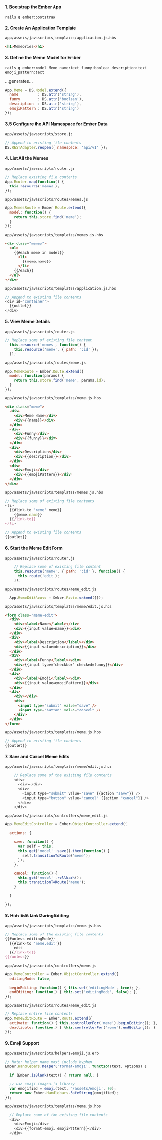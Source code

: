 
#### 1. Bootstrap the Ember App

```shell
rails g ember:bootstrap
```

#### 2. Create An Application Template

`app/assets/javascripts/templates/application.js.hbs`

```html
<h1>Memeories</h1>
```

#### 3. Define the Meme Model for Ember

```shell
rails g ember:model Meme name:text funny:boolean description:text emoji_pattern:text
```

...generates...

```js
App.Meme = DS.Model.extend({
  name         : DS.attr('string'),
  funny        : DS.attr('boolean'),
  description  : DS.attr('string'),
  emojiPattern : DS.attr('string')
});
```

#### 3.5 Configure the API Namespace for Ember Data

`app/assets/javascripts/store.js`

```js
// Append to existing file contents
DS.RESTAdapter.reopen({ namespace: 'api/v1' });
```

#### 4. List All the Memes

`app/assets/javascripts/router.js`

```js
// Replace existing file contents
App.Router.map(function() {
  this.resource('memes');
});
```

`app/assets/javascripts/routes/memes.js`

```js
App.MemesRoute = Ember.Route.extend({
  model: function() {
    return this.store.find('meme');
  }
});
```

`app/assets/javascripts/templates/memes.js.hbs`

```html
<div class="memes">
  <ul>
    {{#each meme in model}}
      <li>
        {{meme.name}}
      </li>
    {{/each}}
  </ul>
</div>
```

`app/assets/javascripts/templates/application.js.hbs`

```js
// Append to existing file contents
<div id="container">
  {{outlet}}
</div>
```


#### 5. View Meme Details

`app/assets/javascripts/router.js`

```js
// Replace some of existing file content
  this.resource('memes', function() {
    this.resource('meme', { path: ':id' });
  });
```
`app/assets/javascripts/routes/meme.js`

```js
App.MemeRoute = Ember.Route.extend({
  model: function(params) {
    return this.store.find('meme', params.id);
  }
});
```

`app/assets/javascripts/templates/meme.js.hbs`
```html
<div class="meme">
  <div>
    <div>Meme Name</div>
    <div>{{name}}</div>
  </div>
  <div>
    <div>Funny</div>
    <div>{{funny}}</div>
  </div>
  <div>
    <div>Description</div>
    <div>{{description}}</div>
  </div>
  <div>
    <div>Emoji</div>
    <div>{{emojiPattern}}</div>
  </div>
</div>
```

`app/assets/javascripts/templates/memes.js.hbs`

```js
// Replace some of existing file contents
<li>
  {{#link-to 'meme' meme}}
    {{meme.name}}
  {{/link-to}}
</li>

// Append to existing file contents
{{outlet}}
```

#### 6. Start the Meme Edit Form

`app/assets/javascripts/router.js`

```js
    // Replace some of existing file content
    this.resource('meme', { path: ':id' }, function() {
      this.route('edit');
    });
```

`app/assets/javascripts/routes/meme_edit.js`

```js
  App.MemeEditRoute = Ember.Route.extend({});
```

`app/assets/javascripts/templates/meme/edit.js.hbs`

```html
<form class="meme-edit">
  <div>
    <div><label>Name</label></div>
    <div>{{input value=name}}</div>
  </div>
  <div>
    <div><label>Description</label></div>
    <div>{{input value=description}}</div>
  </div>
  <div>
    <div><label>Funny</label></div>
    <div>{{input type="checkbox" checked=funny}}</div>
  </div>
  <div>
    <div><label>Emoji</label></div>
    <div>{{input value=emojiPattern}}</div>
  </div>
  <div>
    <div></div>
    <div>
      <input type="submit" value="save" />
      <input type="button" value="cancel" />
    </div>
  </div>
</form>
```

`app/assets/javascripts/templates/meme.js.hbs`

```js
// Append to existing file contents
{{outlet}}
```

#### 7. Save and Cancel Meme Edits

`app/assets/javascripts/templates/meme/edit.js.hbs`

```js
    // Replace some of the existing file contents
    <div>
      <div></div>
      <div>
        <input type="submit" value="save" {{action "save"}} />
        <input type="button" value="cancel" {{action "cancel"}} />
      </div>
    </div>
```

`app/assets/javascripts/controllers/meme_edit.js`

```js
App.MemeEditController = Ember.ObjectController.extend({

  actions: {

    save: function() {
      var self = this;
      this.get('model').save().then(function() {
        self.transitionToRoute('meme');
      });
    },

    cancel: function() {
      this.get('model').rollback();
      this.transitionToRoute('meme');
    }

  }

});
```
#### 8. Hide Edit Link During Editing

`app/assets/javascripts/templates/meme.js.hbs`

```js
// Replace some of the existing file contents
{{#unless editingMode}}
  {{#link-to 'meme.edit'}}
    edit
  {{/link-to}}
{{/unless}}
```

`app/assets/javascripts/controllers/meme.js`

```js
App.MemeController = Ember.ObjectController.extend({
  editingMode: false,

  beginEditing: function() { this.set('editingMode', true); },
  endEditing: function() { this.set('editingMode', false); },
});
```

`app/assets/javascripts/routes/meme_edit.js`

```js
// Replace entire file contents
App.MemeEditRoute = Ember.Route.extend({
  activate: function() { this.controllerFor('meme').beginEditing(); },
  deactivate: function() { this.controllerFor('meme').endEditing(); }
});
```

#### 9. Emoji Support

`app/assets/javascripts/helpers/emoji.js.erb`

```js
// Note: helper name must include hyphen
Ember.Handlebars.helper('format-emoji', function(text, options) {

  if (Ember.isBlank(text)) { return null; }

  // Use emoji-images.js library
  var emojified = emoji(text, '/assets/emoji', 20);
  return new Ember.Handlebars.SafeString(emojified);
});
```
`app/assets/javascripts/templates/meme.js.hbs`

```js
  // Replace some of the existing file contents
  <div>
    <div>Emoji</div>
    <div>{{format-emoji emojiPattern}}</div>
  </div>  
```
